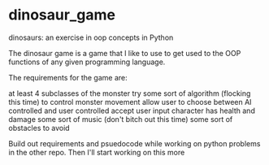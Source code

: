 # dinosaur_game
dinosaurs: an exercise in oop concepts in Python

The dinosaur game is a game that I like to use to get used to the OOP functions of any given programming language. 

The requirements for the game are: 

at least 4 subclasses of the monster
try some sort of algorithm (flocking this time) to control monster movement
allow user to choose between AI controlled and user controlled
accept user input 
character has health and damage
some sort of music (don't bitch out this time) 
some sort of obstacles to avoid

Build out requirements and psuedocode while working on python problems in the other repo. 
Then I'll start working on this more
